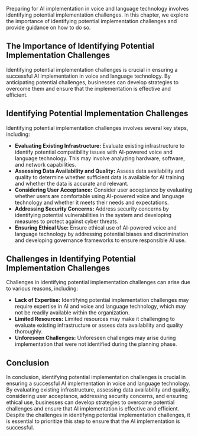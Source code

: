 

Preparing for AI implementation in voice and language technology involves identifying potential implementation challenges. In this chapter, we explore the importance of identifying potential implementation challenges and provide guidance on how to do so.

The Importance of Identifying Potential Implementation Challenges
-----------------------------------------------------------------

Identifying potential implementation challenges is crucial in ensuring a successful AI implementation in voice and language technology. By anticipating potential challenges, businesses can develop strategies to overcome them and ensure that the implementation is effective and efficient.

Identifying Potential Implementation Challenges
-----------------------------------------------

Identifying potential implementation challenges involves several key steps, including:

* **Evaluating Existing Infrastructure:** Evaluate existing infrastructure to identify potential compatibility issues with AI-powered voice and language technology. This may involve analyzing hardware, software, and network capabilities.
* **Assessing Data Availability and Quality:** Assess data availability and quality to determine whether sufficient data is available for AI training and whether the data is accurate and relevant.
* **Considering User Acceptance:** Consider user acceptance by evaluating whether users are comfortable using AI-powered voice and language technology and whether it meets their needs and expectations.
* **Addressing Security Concerns:** Address security concerns by identifying potential vulnerabilities in the system and developing measures to protect against cyber threats.
* **Ensuring Ethical Use:** Ensure ethical use of AI-powered voice and language technology by addressing potential biases and discrimination and developing governance frameworks to ensure responsible AI use.

Challenges in Identifying Potential Implementation Challenges
-------------------------------------------------------------

Challenges in identifying potential implementation challenges can arise due to various reasons, including:

* **Lack of Expertise:** Identifying potential implementation challenges may require expertise in AI and voice and language technology, which may not be readily available within the organization.
* **Limited Resources:** Limited resources may make it challenging to evaluate existing infrastructure or assess data availability and quality thoroughly.
* **Unforeseen Challenges:** Unforeseen challenges may arise during implementation that were not identified during the planning phase.

Conclusion
----------

In conclusion, identifying potential implementation challenges is crucial in ensuring a successful AI implementation in voice and language technology. By evaluating existing infrastructure, assessing data availability and quality, considering user acceptance, addressing security concerns, and ensuring ethical use, businesses can develop strategies to overcome potential challenges and ensure that AI implementation is effective and efficient. Despite the challenges in identifying potential implementation challenges, it is essential to prioritize this step to ensure that the AI implementation is successful.
